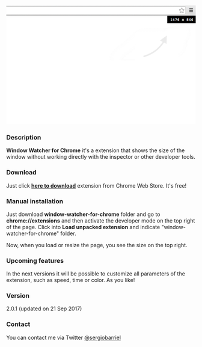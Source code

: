 ![](https://github.com/sergiobarriel/window-watcher-for-chrome/blob/master/img/image.png)

### **Description**
**Window Watcher for Chrome** it's a extension that shows the size of the window without working directly with the inspector or other developer tools.

### **Download**
Just click [**here to download**](https://chrome.google.com/webstore/detail/hbppbfcjfgiebcglahgdjlalhgplcpkf/) extension from Chrome Web Store. It's free!

### **Manual installation**
Just download **window-watcher-for-chrome** folder and go to **chrome://extensions** and then activate the developer mode on the top right of the page. Click into **Load unpacked extension** and indicate "window-watcher-for-chrome" folder.

Now, when you load or resize the page, you see the size on the top right.

### **Upcoming features**
In the next versions it will be possible to customize all parameters of the extension, such as speed, time or color. As you like!

### **Version**
2.0.1 (updated on 21 Sep 2017)

### **Contact**
You can contact me via Twitter [@sergiobarriel](https://twitter.com/sergiobarriel)
